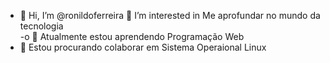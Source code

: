 

- 👋 Hi, I’m @ronildoferreira
 👀 I’m interested in  Me aprofundar no mundo da tecnologia                     
  -o 🌱 Atualmente estou aprendendo Programação Web       
- 💞️ Estou procurando colaborar em  Sistema Operaional Linux
<!---                           
ronildoferreira/ronildoferreira is a ✨ special ✨ repository because its `README.md` (this file) appears on your GitHub profile.
You can click the Preview link to take a look at your changes.
--->
